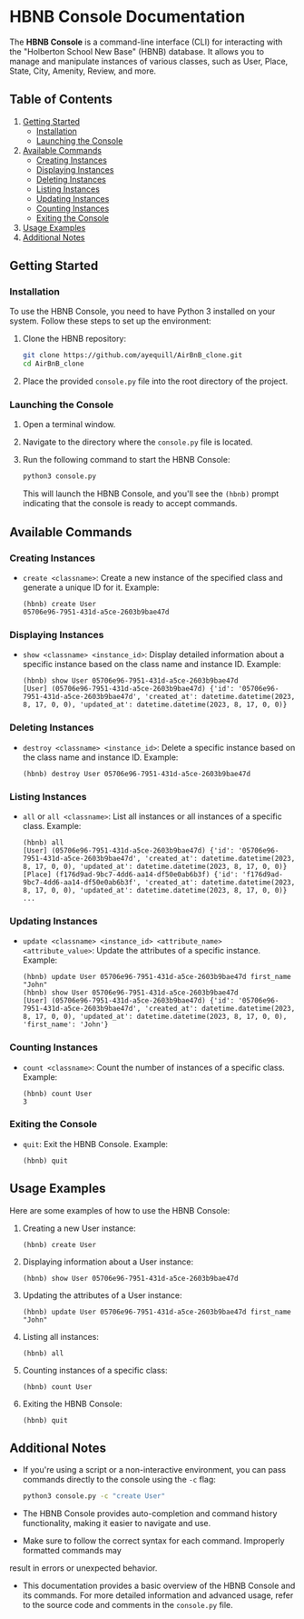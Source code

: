 # HBNB Console Documentation

The **HBNB Console** is a command-line interface (CLI) for interacting with the "Holberton School New Base" (HBNB) database. It allows you to manage and manipulate instances of various classes, such as User, Place, State, City, Amenity, Review, and more.

## Table of Contents

1. [Getting Started](#getting-started)
   - [Installation](#installation)
   - [Launching the Console](#launching-the-console)
2. [Available Commands](#available-commands)
   - [Creating Instances](#creating-instances)
   - [Displaying Instances](#displaying-instances)
   - [Deleting Instances](#deleting-instances)
   - [Listing Instances](#listing-instances)
   - [Updating Instances](#updating-instances)
   - [Counting Instances](#counting-instances)
   - [Exiting the Console](#exiting-the-console)
3. [Usage Examples](#usage-examples)
4. [Additional Notes](#additional-notes)

## Getting Started

### Installation

To use the HBNB Console, you need to have Python 3 installed on your system. Follow these steps to set up the environment:

1. Clone the HBNB repository:

   ```sh
   git clone https://github.com/ayequill/AirBnB_clone.git
   cd AirBnB_clone
   ```

2. Place the provided `console.py` file into the root directory of the project.

### Launching the Console

1. Open a terminal window.

2. Navigate to the directory where the `console.py` file is located.

3. Run the following command to start the HBNB Console:

   ```sh
   python3 console.py
   ```

   This will launch the HBNB Console, and you'll see the `(hbnb)` prompt indicating that the console is ready to accept commands.

## Available Commands

### Creating Instances

- `create <classname>`: Create a new instance of the specified class and generate a unique ID for it.
  Example:

  ```
  (hbnb) create User
  05706e96-7951-431d-a5ce-2603b9bae47d
  ```

### Displaying Instances

- `show <classname> <instance_id>`: Display detailed information about a specific instance based on the class name and instance ID.
  Example:

  ```
  (hbnb) show User 05706e96-7951-431d-a5ce-2603b9bae47d
  [User] (05706e96-7951-431d-a5ce-2603b9bae47d) {'id': '05706e96-7951-431d-a5ce-2603b9bae47d', 'created_at': datetime.datetime(2023, 8, 17, 0, 0), 'updated_at': datetime.datetime(2023, 8, 17, 0, 0)}
  ```

### Deleting Instances

- `destroy <classname> <instance_id>`: Delete a specific instance based on the class name and instance ID.
  Example:

  ```
  (hbnb) destroy User 05706e96-7951-431d-a5ce-2603b9bae47d
  ```

### Listing Instances

- `all` or `all <classname>`: List all instances or all instances of a specific class.
  Example:

  ```
  (hbnb) all
  [User] (05706e96-7951-431d-a5ce-2603b9bae47d) {'id': '05706e96-7951-431d-a5ce-2603b9bae47d', 'created_at': datetime.datetime(2023, 8, 17, 0, 0), 'updated_at': datetime.datetime(2023, 8, 17, 0, 0)}
  [Place] (f176d9ad-9bc7-4dd6-aa14-df50e0ab6b3f) {'id': 'f176d9ad-9bc7-4dd6-aa14-df50e0ab6b3f', 'created_at': datetime.datetime(2023, 8, 17, 0, 0), 'updated_at': datetime.datetime(2023, 8, 17, 0, 0)}
  ...
  ```

### Updating Instances

- `update <classname> <instance_id> <attribute_name> <attribute_value>`: Update the attributes of a specific instance.
  Example:

  ```
  (hbnb) update User 05706e96-7951-431d-a5ce-2603b9bae47d first_name "John"
  (hbnb) show User 05706e96-7951-431d-a5ce-2603b9bae47d
  [User] (05706e96-7951-431d-a5ce-2603b9bae47d) {'id': '05706e96-7951-431d-a5ce-2603b9bae47d', 'created_at': datetime.datetime(2023, 8, 17, 0, 0), 'updated_at': datetime.datetime(2023, 8, 17, 0, 0), 'first_name': 'John'}
  ```

### Counting Instances

- `count <classname>`: Count the number of instances of a specific class.
  Example:

  ```
  (hbnb) count User
  3
  ```

### Exiting the Console

- `quit`: Exit the HBNB Console.
  Example:

  ```
  (hbnb) quit
  ```

## Usage Examples

Here are some examples of how to use the HBNB Console:

1. Creating a new User instance:

   ```
   (hbnb) create User
   ```

2. Displaying information about a User instance:

   ```
   (hbnb) show User 05706e96-7951-431d-a5ce-2603b9bae47d
   ```

3. Updating the attributes of a User instance:

   ```
   (hbnb) update User 05706e96-7951-431d-a5ce-2603b9bae47d first_name "John"
   ```

4. Listing all instances:

   ```
   (hbnb) all
   ```

5. Counting instances of a specific class:

   ```
   (hbnb) count User
   ```

6. Exiting the HBNB Console:

   ```
   (hbnb) quit
   ```

## Additional Notes

- If you're using a script or a non-interactive environment, you can pass commands directly to the console using the `-c` flag:

  ```sh
  python3 console.py -c "create User"
  ```

- The HBNB Console provides auto-completion and command history functionality, making it easier to navigate and use.

- Make sure to follow the correct syntax for each command. Improperly formatted commands may

result in errors or unexpected behavior.

- This documentation provides a basic overview of the HBNB Console and its commands. For more detailed information and advanced usage, refer to the source code and comments in the `console.py` file.
